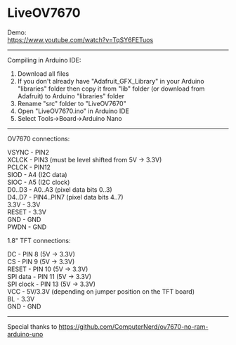 # LiveOV7670
  
Demo:  
https://www.youtube.com/watch?v=TqSY6FETuos  
  
-------------------------------------------------------------------------------  
  
Compiling in Arduino IDE:  
  
1. Download all files  
2. If you don't already have "Adafruit_GFX_Library" in your Arduino "libraries" folder then copy it from "lib" folder (or download from Adafruit) to Arduino "libraries" folder
3. Rename "src" folder to "LiveOV7670"
4. Open "LiveOV7670.ino" in Arduino IDE
5. Select Tools->Board->Arduino Nano
  
-------------------------------------------------------------------------------
  
OV7670 connections:  
  
VSYNC - PIN2  
XCLCK - PIN3 (must be level shifted from 5V -> 3.3V)  
PCLCK - PIN12  
SIOD  - A4 (I2C data)  
SIOC  - A5 (I2C clock)  
D0..D3 - A0..A3 (pixel data bits 0..3)  
D4..D7 - PIN4..PIN7 (pixel data bits 4..7)  
3.3V  - 3.3V  
RESET - 3.3V  
GND   - GND  
PWDN  - GND  
  
1.8" TFT connections:  
  
DC - PIN 8 (5V -> 3.3V)  
CS - PIN 9 (5V -> 3.3V)  
RESET - PIN 10 (5V -> 3.3V)  
SPI data - PIN 11 (5V -> 3.3V)  
SPI clock - PIN 13 (5V -> 3.3V)  
VCC - 5V/3.3V (depending on jumper position on the TFT board)  
BL - 3.3V  
GND - GND  
  
-------------------------------------------------------------------------------
  
Special thanks to
https://github.com/ComputerNerd/ov7670-no-ram-arduino-uno

